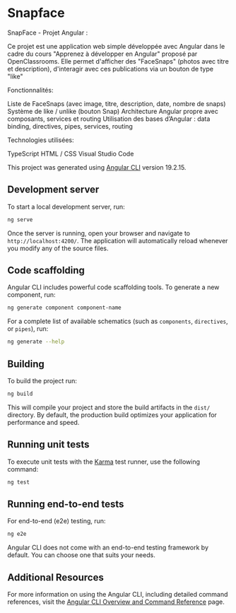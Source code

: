 # Snapface
SnapFace - Projet Angular :

Ce projet est une application web simple développée avec Angular dans le cadre du cours "Apprenez à développer en Angular" proposé par OpenClassrooms. Elle permet d'afficher des "FaceSnaps" (photos avec titre et description), d'interagir avec ces publications via un bouton de type "like"

 Fonctionnalités:

Liste de FaceSnaps (avec image, titre, description, date, nombre de snaps)
Système de like / unlike (bouton Snap)
Architecture Angular propre avec composants, services et routing
 Utilisation des bases d’Angular : data binding, directives, pipes, services, routing

 
Technologies utilisées:

 TypeScript
 HTML / CSS
 Visual Studio Code









 


This project was generated using [Angular CLI](https://github.com/angular/angular-cli) version 19.2.15.

## Development server

To start a local development server, run:

```bash
ng serve
```

Once the server is running, open your browser and navigate to `http://localhost:4200/`. The application will automatically reload whenever you modify any of the source files.

## Code scaffolding

Angular CLI includes powerful code scaffolding tools. To generate a new component, run:

```bash
ng generate component component-name
```

For a complete list of available schematics (such as `components`, `directives`, or `pipes`), run:

```bash
ng generate --help
```

## Building

To build the project run:

```bash
ng build
```

This will compile your project and store the build artifacts in the `dist/` directory. By default, the production build optimizes your application for performance and speed.

## Running unit tests

To execute unit tests with the [Karma](https://karma-runner.github.io) test runner, use the following command:

```bash
ng test
```

## Running end-to-end tests

For end-to-end (e2e) testing, run:

```bash
ng e2e
```

Angular CLI does not come with an end-to-end testing framework by default. You can choose one that suits your needs.

## Additional Resources

For more information on using the Angular CLI, including detailed command references, visit the [Angular CLI Overview and Command Reference](https://angular.dev/tools/cli) page.
